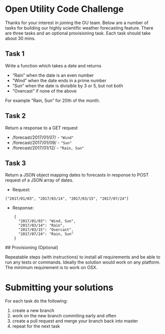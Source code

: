 # Open Utility Code Challenge

Thanks for your interest in joining the OU team. Below are a number of tasks for building our highly scientific weather forecasting feature. There are three tasks and an optional provisioning task. Each task should take about 30 mins.


## Task 1

Write a function which takes a date and returns
 * “Rain” when the date is an even number
 * “Wind” when the date ends in a prime number
 * “Sun” when the date is divisible by 3 or 5, but not both
 * “Overcast” if none of the above

For example “Rain, Sun” for 20th of the month.

## Task 2

Return a response to a GET request
 * /forecast/2017/01/07/ - `"Wind"`
 * /forecast/2017/01/09/ - `"Sun"`
 * /forecast/2017/01/12/ - `"Rain, Sun"`

## Task 3
Return a JSON object mapping dates to forecasts in response to POST request of a JSON array of dates.

 * Request:
~~~~
["2017/01/03", "2017/03/14", "2017/03/15", "2017/07/24"]
~~~~
 * Response:
~~~~
    {
      "2017/01/03": "Wind, Sun",
      "2017/03/14": "Rain",
      "2017/03/15": "Overcast",
      "2017/07/24": "Rain, Sun"
    }
~~~~

## Provisioning (Optional)

Repeatable steps (with instructions) to install all requirements and be able to run any tests or commands. Ideally the solution would work on any platform. The minimum requirement is to work on OSX.


# Submitting your solutions

For each task do the following:

1. create a new branch
2. work on the new branch commiting early and often
3. create a pull request and merge your branch back into master
4. repeat for the next task
